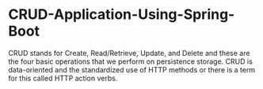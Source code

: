 # CRUD-Application-Using-Spring-Boot
CRUD stands for Create, Read/Retrieve, Update, and Delete and these are the four basic operations that we perform on persistence storage. CRUD is data-oriented and the standardized use of HTTP methods or there is a term for this called HTTP action verbs.
